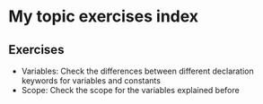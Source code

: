 # My topic exercises index

## Exercises

* Variables: Check the differences between different declaration keywords for variables and constants
* Scope: Check the scope for the variables explained before
